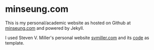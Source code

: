 minseung.com
============

This is my personal/academic website as hosted on Github at [minseung.com](https://minseung.com) and powered by Jekyll.

I used Steven V. Miller's personal website [svmiller.com](http://svmiller.com) and its [code](https://github.com/svmiller/svmiller.github.io) as template.